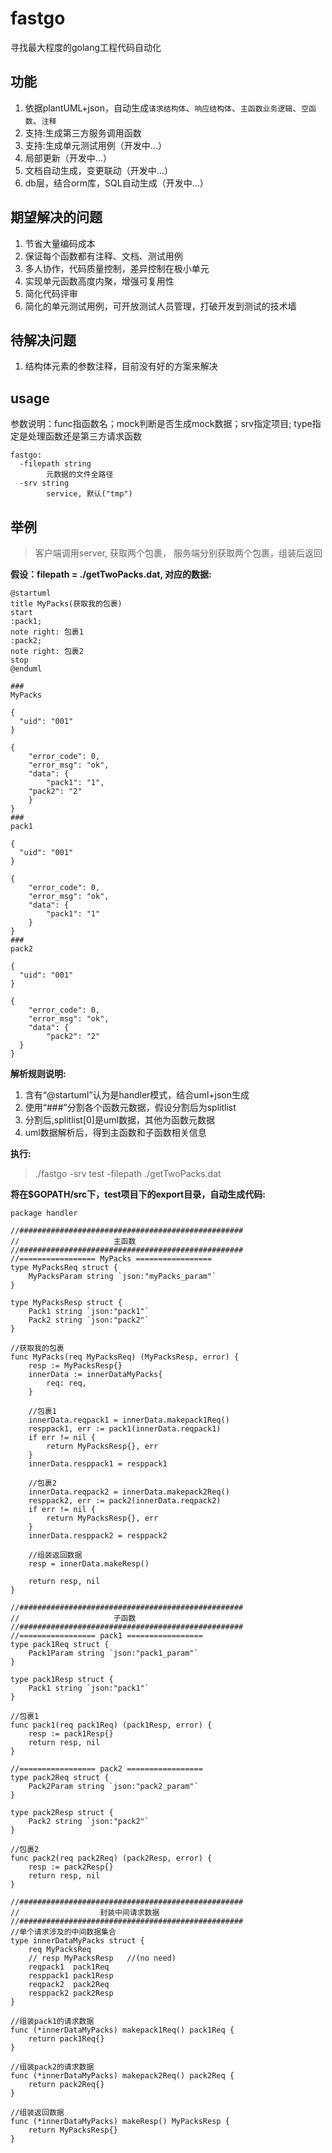 # fastgo
寻找最大程度的golang工程代码自动化

## 功能
1. 依据plantUML+json，自动生成`请求结构体`、`响应结构体`、`主函数业务逻辑`、`空函数`、`注释`
2. 支持:生成第三方服务调用函数
3. 支持:生成单元测试用例（开发中...）
4. 局部更新（开发中...）
5. 文档自动生成，变更联动（开发中...）
6. db层，结合orm库，SQL自动生成（开发中...）

## 期望解决的问题
1. 节省大量编码成本
2. 保证每个函数都有注释、文档、测试用例
3. 多人协作，代码质量控制，差异控制在极小单元
4. 实现单元函数高度内聚，增强可复用性
4. 简化代码评审
5. 简化的单元测试用例，可开放测试人员管理，打破开发到测试的技术墙

## 待解决问题
1. 结构体元素的参数注释，目前没有好的方案来解决

## usage

参数说明：func指函数名；mock判断是否生成mock数据；srv指定项目; type指定是处理函数还是第三方请求函数
```
fastgo:
  -filepath string
        元数据的文件全路径
  -srv string
        service, 默认("tmp")
```

## 举例
>客户端调用server, 获取两个包裹， 服务端分别获取两个包裹，组装后返回

**假设：filepath = ./getTwoPacks.dat, 对应的数据:**
```
@startuml
title MyPacks(获取我的包裹)
start
:pack1;
note right: 包裹1
:pack2;
note right: 包裹2
stop
@enduml

###
MyPacks

{
  "uid": "001"
}

{
	"error_code": 0,
	"error_msg": "ok",
	"data": {
		"pack1": "1",
  	"pack2": "2"
	}
}
###
pack1

{
  "uid": "001"
}

{
	"error_code": 0,
	"error_msg": "ok",
	"data": {
		"pack1": "1"
	}
}
###
pack2

{
  "uid": "001"
}

{
	"error_code": 0,
	"error_msg": "ok",
	"data": {
		"pack2": "2"
  }
}
```

**解析规则说明:**
1. 含有“@startuml”认为是handler模式，结合uml+json生成
2. 使用“###”分割各个函数元数据，假设分割后为splitlist
3. 分割后,splitlist[0]是uml数据，其他为函数元数据
4. uml数据解析后，得到主函数和子函数相关信息

**执行:**
>./fastgo -srv test -filepath ./getTwoPacks.dat

**将在$GOPATH/src下，test项目下的export目录，自动生成代码:**
```golang
package handler

//##################################################
//                     主函数
//##################################################
//================= MyPacks =================
type MyPacksReq struct {
	MyPacksParam string `json:"myPacks_param"`
}

type MyPacksResp struct {
	Pack1 string `json:"pack1"`
	Pack2 string `json:"pack2"`
}

//获取我的包裹
func MyPacks(req MyPacksReq) (MyPacksResp, error) {
	resp := MyPacksResp{}
	innerData := innerDataMyPacks{
		req: req,
	}

	//包裹1
	innerData.reqpack1 = innerData.makepack1Req()
	resppack1, err := pack1(innerData.reqpack1)
	if err != nil {
		return MyPacksResp{}, err
	}
	innerData.resppack1 = resppack1

	//包裹2
	innerData.reqpack2 = innerData.makepack2Req()
	resppack2, err := pack2(innerData.reqpack2)
	if err != nil {
		return MyPacksResp{}, err
	}
	innerData.resppack2 = resppack2

	//组装返回数据
	resp = innerData.makeResp()

	return resp, nil
}

//##################################################
//                     子函数
//##################################################
//================= pack1 =================
type pack1Req struct {
	Pack1Param string `json:"pack1_param"`
}

type pack1Resp struct {
	Pack1 string `json:"pack1"`
}

//包裹1
func pack1(req pack1Req) (pack1Resp, error) {
	resp := pack1Resp{}
	return resp, nil
}

//================= pack2 =================
type pack2Req struct {
	Pack2Param string `json:"pack2_param"`
}

type pack2Resp struct {
	Pack2 string `json:"pack2"`
}

//包裹2
func pack2(req pack2Req) (pack2Resp, error) {
	resp := pack2Resp{}
	return resp, nil
}

//##################################################
//                  封装中间请求数据
//##################################################
//单个请求涉及的中间数据集合
type innerDataMyPacks struct {
	req MyPacksReq
	// resp MyPacksResp   //(no need)
	reqpack1  pack1Req
	resppack1 pack1Resp
	reqpack2  pack2Req
	resppack2 pack2Resp
}

//组装pack1的请求数据
func (*innerDataMyPacks) makepack1Req() pack1Req {
	return pack1Req{}
}

//组装pack2的请求数据
func (*innerDataMyPacks) makepack2Req() pack2Req {
	return pack2Req{}
}

//组装返回数据
func (*innerDataMyPacks) makeResp() MyPacksResp {
	return MyPacksResp{}
}
```

